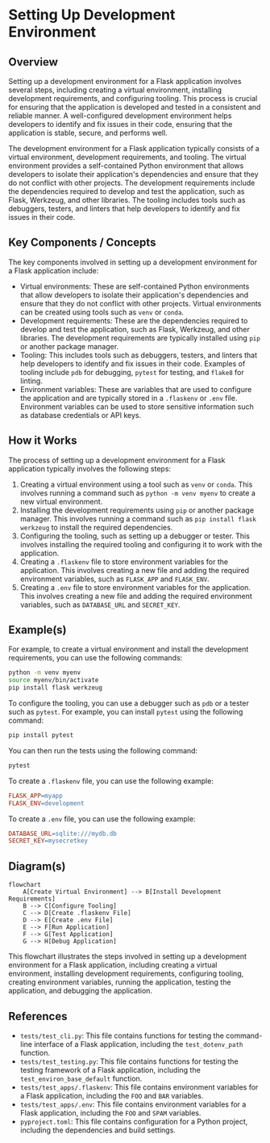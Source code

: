 # Setting Up Development Environment
## Overview
Setting up a development environment for a Flask application involves several steps, including creating a virtual environment, installing development requirements, and configuring tooling. This process is crucial for ensuring that the application is developed and tested in a consistent and reliable manner. A well-configured development environment helps developers to identify and fix issues in their code, ensuring that the application is stable, secure, and performs well.

The development environment for a Flask application typically consists of a virtual environment, development requirements, and tooling. The virtual environment provides a self-contained Python environment that allows developers to isolate their application's dependencies and ensure that they do not conflict with other projects. The development requirements include the dependencies required to develop and test the application, such as Flask, Werkzeug, and other libraries. The tooling includes tools such as debuggers, testers, and linters that help developers to identify and fix issues in their code.

## Key Components / Concepts
The key components involved in setting up a development environment for a Flask application include:
* Virtual environments: These are self-contained Python environments that allow developers to isolate their application's dependencies and ensure that they do not conflict with other projects. Virtual environments can be created using tools such as `venv` or `conda`.
* Development requirements: These are the dependencies required to develop and test the application, such as Flask, Werkzeug, and other libraries. The development requirements are typically installed using `pip` or another package manager.
* Tooling: This includes tools such as debuggers, testers, and linters that help developers to identify and fix issues in their code. Examples of tooling include `pdb` for debugging, `pytest` for testing, and `flake8` for linting.
* Environment variables: These are variables that are used to configure the application and are typically stored in a `.flaskenv` or `.env` file. Environment variables can be used to store sensitive information such as database credentials or API keys.

## How it Works
The process of setting up a development environment for a Flask application typically involves the following steps:
1. Creating a virtual environment using a tool such as `venv` or `conda`. This involves running a command such as `python -m venv myenv` to create a new virtual environment.
2. Installing the development requirements using `pip` or another package manager. This involves running a command such as `pip install flask werkzeug` to install the required dependencies.
3. Configuring the tooling, such as setting up a debugger or tester. This involves installing the required tooling and configuring it to work with the application.
4. Creating a `.flaskenv` file to store environment variables for the application. This involves creating a new file and adding the required environment variables, such as `FLASK_APP` and `FLASK_ENV`.
5. Creating a `.env` file to store environment variables for the application. This involves creating a new file and adding the required environment variables, such as `DATABASE_URL` and `SECRET_KEY`.

## Example(s)
For example, to create a virtual environment and install the development requirements, you can use the following commands:
```bash
python -m venv myenv
source myenv/bin/activate
pip install flask werkzeug
```
To configure the tooling, you can use a debugger such as `pdb` or a tester such as `pytest`. For example, you can install `pytest` using the following command:
```bash
pip install pytest
```
You can then run the tests using the following command:
```bash
pytest
```
To create a `.flaskenv` file, you can use the following example:
```makefile
FLASK_APP=myapp
FLASK_ENV=development
```
To create a `.env` file, you can use the following example:
```makefile
DATABASE_URL=sqlite:///mydb.db
SECRET_KEY=mysecretkey
```
## Diagram(s)
```mermaid
flowchart
    A[Create Virtual Environment] --> B[Install Development Requirements]
    B --> C[Configure Tooling]
    C --> D[Create .flaskenv File]
    D --> E[Create .env File]
    E --> F[Run Application]
    F --> G[Test Application]
    G --> H[Debug Application]
```
This flowchart illustrates the steps involved in setting up a development environment for a Flask application, including creating a virtual environment, installing development requirements, configuring tooling, creating environment variables, running the application, testing the application, and debugging the application.

## References
* `tests/test_cli.py`: This file contains functions for testing the command-line interface of a Flask application, including the `test_dotenv_path` function.
* `tests/test_testing.py`: This file contains functions for testing the testing framework of a Flask application, including the `test_environ_base_default` function.
* `tests/test_apps/.flaskenv`: This file contains environment variables for a Flask application, including the `FOO` and `BAR` variables.
* `tests/test_apps/.env`: This file contains environment variables for a Flask application, including the `FOO` and `SPAM` variables.
* `pyproject.toml`: This file contains configuration for a Python project, including the dependencies and build settings.
